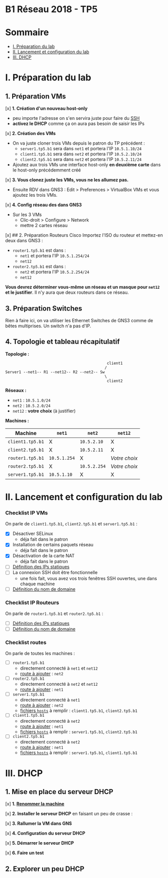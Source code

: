 # B1 Réseau 2018 - TP5

# Sommaire
* [I. Préparation du lab](#i-préparation-du-lab)
* [II. Lancement et configuration du lab](#ii-lancement-et-configuration-du-lab)
* [III. DHCP](#iii-dhcp)

# I. Préparation du lab

## 1. Préparation VMs

[x] **1. Création d'un nouveau host-only**
  * peu importe l'adresse on s'en servira juste pour faire du [SSH](../../cours/lexique.md#ssh--secure-shell)
  * **activez le DHCP** comme ça on aura pas besoin de saisir les IPs

[x] **2. Création des VMs**
* On va juste cloner trois VMs depuis le patron du TP précédent :
  * `server1.tp5.b1` sera dans `net1` et portera l'IP `10.5.1.10/24`
  * `client1.tp5.b1` sera dans `net2` et portera l'IP `10.5.2.10/24`
  * `client2.tp5.b1` sera dans `net2` et portera l'IP `10.5.2.11/24`
* Ajoutez aux trois VMs une interface host-only **en deuxième carte** dans le host-only précédemment créé

[x] **3. Vous clonez juste les VMs, vous ne les allumez pas.**  
* Ensuite RDV dans GNS3 : Edit > Preferences > VirtualBox VMs et vous ajoutez les trois VMs. 

[x] **4. Config réseau des dans GNS3** 
* Sur les 3 VMs 
  * Clic-droit > Configure > Network
  * mettre 2 cartes réseau

[x] ## 2. Préparation Routeurs Cisco
Importez l'ISO du routeur et mettez-en deux dans GNS3 : 
* `router1.tp5.b1` est dans :
  * `net1` et portera l'IP `10.5.1.254/24`
  * `net12`
* `router2.tp5.b1` est dans :
  * `net2` et portera l'IP `10.5.2.254/24`
  * `net12`

**Vous devrez déterminer vous-même un réseau et un masque pour `net12` et le justifier**. Il n'y aura que deux routeurs dans ce réseau.

## 3. Préparation Switches
Rien à faire ici, on va utiliser les Ethernet Switches de GNS3 comme de bêtes multiprises. Un switch n'a pas d'IP. 

## 4. Topologie et tableau récapitulatif

**Topologie :**
```
                                             client1
                                            /
Server1 --net1-- R1 --net12-- R2 --net2-- Sw
                                            \
                                             client2
```

**Réseaux :**

* `net1` : `10.5.1.0/24`
* `net2` : `10.5.2.0/24`
* `net12` : **votre choix** (à justifier)

**Machines :**

Machine | `net1` | `net2` | `net12`
--- | --- | --- | ---
`client1.tp5.b1` | X | `10.5.2.10` | X
`client2.tp5.b1` | X | `10.5.2.11` | X
`router1.tp5.b1` | `10.5.1.254` | X | *Votre choix*
`router2.tp5.b1` | X | `10.5.2.254` | *Votre choix*
`server1.tp5.b1` | `10.5.1.10` | X | X

# II. Lancement et configuration du lab

### Checklist IP VMs 

On parle de `client1.tp5.b1`, `client2.tp5.b1` et `server1.tp5.b1` :
* [X] Désactiver SELinux
  * déja fait dans le patron
* [X] Installation de certains paquets réseau
  * déja fait dans le patron
* [X] Désactivation de la carte NAT
  * déja fait dans le patron
* [ ] [Définition des IPs statiques](../../cours/procedures.md#définir-une-ip-statique)
* [ ] La connexion SSH doit être fonctionnelle
  * une fois fait, vous avez vos trois fenêtres SSH ouvertes, une dans chaque machine
* [ ] [Définition du nom de domaine](../../cours/procedures.md#changer-son-nom-de-domaine)

### Checklist IP Routeurs 

On parle de `router1.tp5.b1` et `router2.tp5.b1` :
* [ ] [Définition des IPs statiques](../../cours/procedures-cisco.md#définir-une-ip-statique)
* [ ] [Définition du nom de domaine](../../cours/procedures-cisco.md#changer-son-nom-de-domaine)

### Checklist routes 

On parle de toutes les machines :
* [ ] `router1.tp5.b1`  
  * directement connecté à `net1` et `net12`  
  * [route à ajouter](../../cours/procedures-cisco.md#ajouter-une-route-statique) : `net2`  
* [ ] `router2.tp5.b1`
  * directement connecté à `net2` et `net12`  
  * [route à ajouter](../../cours/procedures-cisco.md#ajouter-une-route-statique) : `net1`  
* [ ] `server1.tp5.b1`  
  * directement connecté à `net1`  
  * [route à ajouter](../../cours/procedures.md#ajouter-une-route-statique) : `net2`
  * [fichiers `hosts`](../../cours/procedures.md#editer-le-fichier-hosts) à remplir : `client1.tp5.b1`, `client2.tp5.b1`
* [ ] `client1.tp5.b1`
  * directement connecté à `net2`  
  * [route à ajouter](../../cours/procedures.md#ajouter-une-route-statique) : `net1`
  * [fichiers `hosts`](../../cours/procedures.md#editer-le-fichier-hosts) à remplir : `server1.tp5.b1`, `client2.tp5.b1`
* [ ] `client2.tp5.b1`
  * directement connecté à `net2`  
  * [route à ajouter](../../cours/procedures.md#ajouter-une-route-statique) : `net1`
  * [fichiers `hosts`](../../cours/procedures.md#editer-le-fichier-hosts) à remplir : `server1.tp5.b1`, `client1.tp5.b1`

# III. DHCP

## 1. Mise en place du serveur DHCP

[x] **1. [Renommer la machine](../../cours/procedures.md#changer-son-nom-de-domaine)**

[x] **2. Installer le serveur DHCP** en faisant un peu de crasse :

[x] **3. Rallumer la VM dans GNS**

[x] **4. Configuration du serveur DHCP**

[x] **5. Démarrer le serveur DHCP**

[x] **6. Faire un test**

## 2. Explorer un peu DHCP